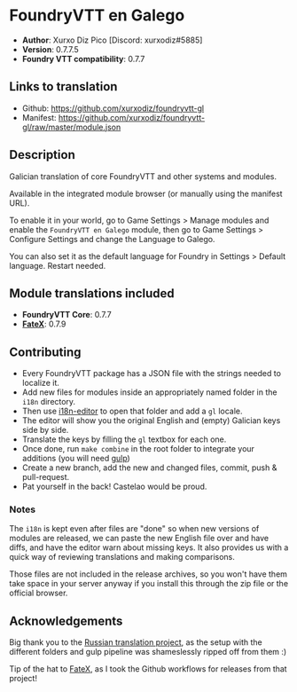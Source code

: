 # FoundryVTT en Galego

* **Author**: Xurxo Diz Pico [Discord: xurxodiz#5885]
* **Version**: 0.7.7.5
* **Foundry VTT compatibility**: 0.7.7

## Links to translation

* Github: https://github.com/xurxodiz/foundryvtt-gl
* Manifest: https://github.com/xurxodiz/foundryvtt-gl/raw/master/module.json

## Description

Galician translation of core FoundryVTT and other systems and modules.

Available in the integrated module browser (or manually using the manifest URL). 

To enable it in your world, go to Game Settings > Manage modules and enable the `FoundryVTT en Galego` module,
then go to Game Settings > Configure Settings and change the Language to Galego.

You can also set it as the default language for Foundry in Settings > Default language. Restart needed.

## Module translations included

- **FoundryVTT Core**: 0.7.7
- **[FateX](https://github.com/anvil-vtt/FateX)**: 0.7.9

## Contributing

- Every FoundryVTT package has a JSON file with the strings needed to localize it.
- Add new files for modules inside an appropriately named folder in the `i18n` directory.
- Then use [i18n-editor](https://github.com/andi34/i18n-editor) to open that folder and add a `gl` locale.
- The editor will show you the original English and (empty) Galician keys side by side.
- Translate the keys by filling the `gl` textbox for each one.
- Once done, run `make combine` in the root folder to integrate your additions (you will need [gulp](https://gulpjs.com/docs/en/getting-started/quick-start))
- Create a new branch, add the new and changed files, commit, push & pull-request.
- Pat yourself in the back! Castelao would be proud.

### Notes

The `i18n` is kept even after files are "done" so when new versions of modules are released,
we can paste the new English file over and have diffs, and have the editor warn about missing keys.
It also provides us with a quick way of reviewing translations and making comparisons.

Those files are not included in the release archives, so you won't have them take space
in your server anyway if you install this through the zip file or the official browser.

## Acknowledgements

Big thank you to the [Russian translation project](https://github.com/Phenomen/foundry-vtt-ru),
as the setup with the different folders and gulp pipeline was shameslessly ripped off from them :)

Tip of the hat to [FateX](https://github.com/anvil-vtt/FateX), as I took the Github workflows for releases from that project!